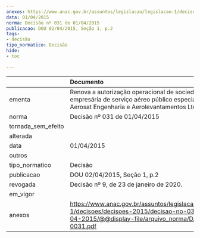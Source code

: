 ```yaml
---
anexos: https://www.anac.gov.br/assuntos/legislacao/legislacao-1/decisoes/decisoes-2015/decisao-no-031-de-01-04-2015/@@display-file/arquivo_norma/DA2015-0031.pdf
data: 01/04/2015
norma: Decisão nº 031 de 01/04/2015
publicacao: DOU 02/04/2015, Seção 1, p.2
tags:
- decisão
tipo_normatico: Decisão
hide: 
- toc 
 
---
```


|                    | Documento                                                                                                                                                 |
|:-------------------|:----------------------------------------------------------------------------------------------------------------------------------------------------------|
| ementa             | Renova a autorização operacional de sociedade empresária de serviço aéreo público especializado - Aerosat Engenharia e Aerolevantamentos Ltda. - EPP.     |
| norma              | Decisão nº 031 de 01/04/2015                                                                                                                              |
| tornada_sem_efeito |                                                                                                                                                           |
| alterada           |                                                                                                                                                           |
| data               | 01/04/2015                                                                                                                                                |
| outros             |                                                                                                                                                           |
| tipo_normatico     | Decisão                                                                                                                                                   |
| publicacao         | DOU 02/04/2015, Seção 1, p.2                                                                                                                              |
| revogada           | Decisão nº 9, de 23 de janeiro de 2020.                                                                                                                   |
| em_vigor           |                                                                                                                                                           |
| anexos             | https://www.anac.gov.br/assuntos/legislacao/legislacao-1/decisoes/decisoes-2015/decisao-no-031-de-01-04-2015/@@display-file/arquivo_norma/DA2015-0031.pdf |